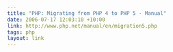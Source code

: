```yaml
---
title: "PHP: Migrating from PHP 4 to PHP 5 - Manual"
date: 2006-07-17 12:03:10 +10:00
link: http://www.php.net/manual/en/migration5.php
tags: php
layout: link
---
```

